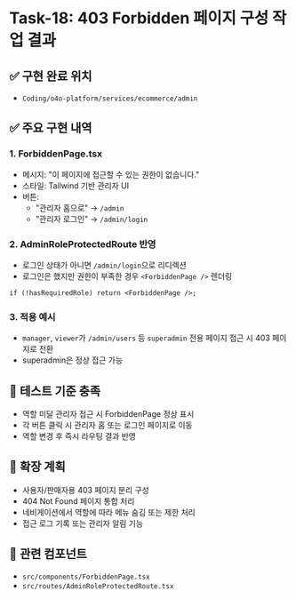 # Task-18: 403 Forbidden 페이지 구성 작업 결과

## ✅ 구현 완료 위치
- `Coding/o4o-platform/services/ecommerce/admin`

## ✅ 주요 구현 내역

### 1. ForbiddenPage.tsx
- 메시지: "이 페이지에 접근할 수 있는 권한이 없습니다."
- 스타일: Tailwind 기반 관리자 UI
- 버튼:
  - "관리자 홈으로" → `/admin`
  - "관리자 로그인" → `/admin/login`

### 2. AdminRoleProtectedRoute 반영
- 로그인 상태가 아니면 `/admin/login`으로 리디렉션
- 로그인은 했지만 권한이 부족한 경우 `<ForbiddenPage />` 렌더링
```tsx
if (!hasRequiredRole) return <ForbiddenPage />;
```

### 3. 적용 예시
- `manager`, `viewer`가 `/admin/users` 등 `superadmin` 전용 페이지 접근 시 403 페이지로 전환
- superadmin은 정상 접근 가능

## 🧪 테스트 기준 충족
- 역할 미달 관리자 접근 시 ForbiddenPage 정상 표시
- 각 버튼 클릭 시 관리자 홈 또는 로그인 페이지로 이동
- 역할 변경 후 즉시 라우팅 결과 반영

## 📌 확장 계획
- 사용자/판매자용 403 페이지 분리 구성
- 404 Not Found 페이지 통합 처리
- 네비게이션에서 역할에 따라 메뉴 숨김 또는 제한 처리
- 접근 로그 기록 또는 관리자 알림 기능

## 📂 관련 컴포넌트
- `src/components/ForbiddenPage.tsx`
- `src/routes/AdminRoleProtectedRoute.tsx`